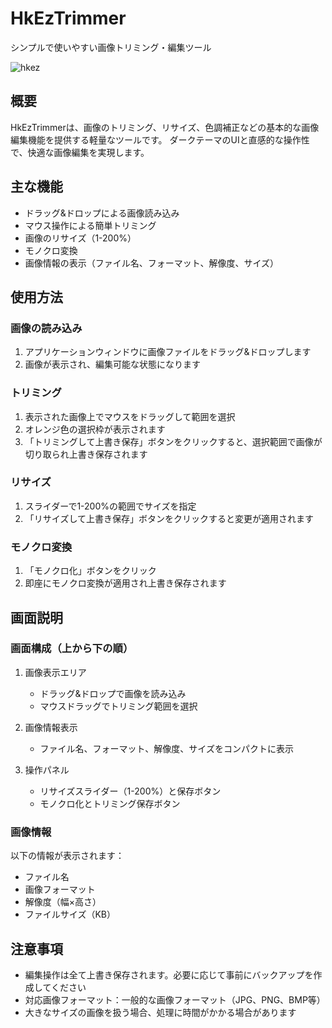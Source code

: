 # HkEzTrimmer

シンプルで使いやすい画像トリミング・編集ツール

![hkez](https://github.com/user-attachments/assets/903900b1-e5c3-400a-baf4-400bb882f406)


## 概要

HkEzTrimmerは、画像のトリミング、リサイズ、色調補正などの基本的な画像編集機能を提供する軽量なツールです。
ダークテーマのUIと直感的な操作性で、快適な画像編集を実現します。

## 主な機能

- ドラッグ&ドロップによる画像読み込み
- マウス操作による簡単トリミング
- 画像のリサイズ（1-200%）
- モノクロ変換
- 画像情報の表示（ファイル名、フォーマット、解像度、サイズ）

## 使用方法

### 画像の読み込み
1. アプリケーションウィンドウに画像ファイルをドラッグ&ドロップします
2. 画像が表示され、編集可能な状態になります

### トリミング
1. 表示された画像上でマウスをドラッグして範囲を選択
2. オレンジ色の選択枠が表示されます
3. 「トリミングして上書き保存」ボタンをクリックすると、選択範囲で画像が切り取られ上書き保存されます

### リサイズ
1. スライダーで1-200%の範囲でサイズを指定
2. 「リサイズして上書き保存」ボタンをクリックすると変更が適用されます

### モノクロ変換
1. 「モノクロ化」ボタンをクリック
2. 即座にモノクロ変換が適用され上書き保存されます

## 画面説明

### 画面構成（上から下の順）
1. 画像表示エリア
   - ドラッグ&ドロップで画像を読み込み
   - マウスドラッグでトリミング範囲を選択

2. 画像情報表示
   - ファイル名、フォーマット、解像度、サイズをコンパクトに表示

3. 操作パネル
   - リサイズスライダー（1-200%）と保存ボタン
   - モノクロ化とトリミング保存ボタン

### 画像情報
以下の情報が表示されます：
- ファイル名
- 画像フォーマット
- 解像度（幅×高さ）
- ファイルサイズ（KB）

## 注意事項

- 編集操作は全て上書き保存されます。必要に応じて事前にバックアップを作成してください
- 対応画像フォーマット：一般的な画像フォーマット（JPG、PNG、BMP等）
- 大きなサイズの画像を扱う場合、処理に時間がかかる場合があります
